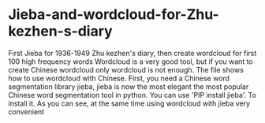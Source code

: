 # Jieba-and-wordcloud-for-Zhu-kezhen-s-diary
First Jieba for 1936-1949 Zhu kezhen's diary, then create wordcloud for first 100 high frequency words
Wordcloud is a very good tool, but if you want to create
Chinese wordcloud only wordcloud is not enough. The file
shows how to use wordcloud with Chinese. First, you need a
Chinese word segmentation library jieba, jieba is now the
most elegant the most popular Chinese word segmentation tool in python.
You can use 'PIP install jieba'. To install it. As you can see,
at the same time using wordcloud with jieba very convenient
